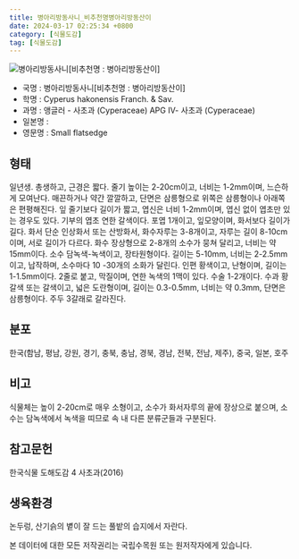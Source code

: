 ```yaml
---
title: 병아리방동사니_비추천명병아리방동산이
date: 2024-03-17 02:25:34 +0800
category: [식물도감]
tag: [식물도감]
---
```




![병아리방동사니[비추천명 : 병아리방동산이]](/fileUpload/plants/basic/Cyperaceae/Cyperus/5687/1_th2.JPG)
- 국명 : 병아리방동사니[비추천명 : 병아리방동산이]
- 학명 : Cyperus hakonensis Franch. & Sav.
- 과명 : 앵글러 - 사초과 (Cyperaceae) APG Ⅳ- 사초과 (Cyperaceae)
- 일본명 : 
- 영문명 : Small flatsedge


## 형태
일년생. 총생하고, 근경은 짧다. 줄기 높이는 2-20cm이고, 너비는 1-2mm이며, 느슨하게 모여난다. 매끈하거나 약간 깔깔하고, 단면은 삼릉형으로 위쪽은 삼릉형이나 아래쪽은 편평해진다. 잎 줄기보다 길이가 짧고, 엽신은 너비 1-2mm이며, 엽신 없이 엽초만 있는 경우도 있다. 기부의 엽초 연한 갈색이다. 포엽 1개이고, 잎모양이며, 화서보다 길이가 길다. 화서 단순 인상화서 또는 산방화서, 화수자루는 3-8개이고, 자루는 길이 8-10cm이며, 서로 길이가 다르다. 화수 장상형으로 2-8개의 소수가 뭉쳐 달리고, 너비는 약 15mm이다. 소수 담녹색-녹색이고, 장타원형이다. 길이는 5-10mm, 너비는 2-2.5mm이고, 납작하며, 소수마다 10 -30개의 소화가 달린다. 인편 황색이고, 난형이며, 길이는 1-1.5mm이다. 2줄로 붙고, 막질이며, 연한 녹색의 1맥이 있다. 수술 1-2개이다. 수과 황갈색 또는 갈색이고, 넓은 도란형이며, 길이는 0.3-0.5mm, 너비는 약 0.3mm, 단면은 삼릉형이다. 주두 3갈래로 갈라진다. 
## 분포
한국(함남, 평남, 강원, 경기, 충북, 충남, 경북, 경남, 전북, 전남, 제주), 중국, 일본, 호주
## 비고
식물체는 높이 2-20cm로 매우 소형이고, 소수가 화서자루의 끝에 장상으로 붙으며, 소수는 담녹색에서 녹색을 띠므로 속 내 다른 분류군들과 구분된다.
## 참고문헌
한국식물 도해도감 4 사초과(2016)
## 생육환경
논두렁, 산기슭의 볕이 잘 드는 풀밭의 습지에서 자란다.






본 데이터에 대한 모든 저작권리는 국립수목원 또는 원저작자에게 있습니다.
